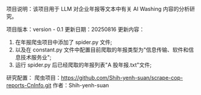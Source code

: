 项目说明：该项目用于 LLM 对企业年报等文本中有关 AI Washing 内容的分析研究。

项目版本：version - 0.1
更新日期：20250816
更新内容：

1. 在年报爬虫项目中添加了 spider.py 文件;
2. 以及在 constant.py 文件中配置目前爬取的年报类型为"信息传输、软件和信息技术服务业";
3. 运行 spider.py 后已经爬取的年报列表"A 股年报.txt"文件;

研究配置：
爬虫项目：https://github.com/Shih-yenh-suan/scrape-cop-reports-CnInfo.git
作者：Shih-yenh-suan
